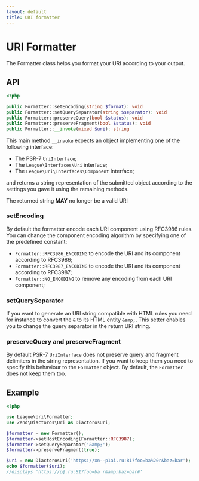 ```yaml
---
layout: default
title: URI formatter
---
```


URI Formatter
=======

The Formatter class helps you format your URI according to your output.

## API

```php
<?php

public Formatter::setEncoding(string $format): void
public Formatter::setQuerySeparator(string $separator): void
public Formatter::preserveQuery(bool $status): void
public Formatter::preserveFragment(bool $status): void
public Formatter::__invoke(mixed $uri): string
```

This main method `__invoke` expects an object implementing one of the following interface:

- The PSR-7 `UriInterface`;
- The `League\Interfaces\Uri` interface;
- The `League\Uri\Interfaces\Component` Interface;

and returns a string representation of the submitted object according to the settings you gave it using the remaining methods.

<p class="message-notice">The returned string <strong>MAY</strong> no longer be a valid URI</p>

### setEncoding

By default the formatter encode each URI component using RFC3986 rules. You can change the component encoding algorithm by specifying one of the predefined constant:

- `Formatter::RFC3986_ENCODING` to encode the URI and its component according to RFC3986;
- `Formatter::RFC3987_ENCODING` to encode the URI and its component according to RFC3987;
- `Formatter::NO_ENCODING` to remove any encoding from each URI component;

### setQuerySeparator

If you want to generate an URI string compatible with HTML rules you need for instance to convert the `&` to its HTML entity `&amp;`. This setter enables you to change the query separator in the return URI string.

### preserveQuery and preserveFragment

By default PSR-7 `UriInterface` does not preserve query and fragment delimiters in the string representation. If you want to keep them you need to specify this behaviour to the `Formatter` object. By default, the `Formatter` does not keep them too.

## Example

```php
<?php

use League\Uri\Formatter;
use Zend\Diactoros\Uri as DiactorosUri;

$formatter = new Formatter();
$formatter->setHostEncoding(Formatter::RFC3987);
$formatter->setQuerySeparator('&amp;');
$formatter->preserveFragment(true);

$uri = new DiactorosUri('https://xn--p1ai.ru:81?foo=ba%20r&baz=bar');
echo $formatter($uri);
//displays 'https://рф.ru:81?foo=ba r&amp;baz=bar#'
```